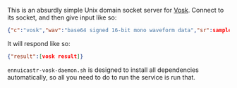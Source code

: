 This is an absurdly simple Unix domain socket server for
[Vosk](https://alphacephei.com/vosk/). Connect to its socket, and then give
input like so:

```json
{"c":"vosk","wav":"base64 signed 16-bit mono waveform data","sr":sample rate}
```

It will respond like so:

```json
{"result":[vosk result]}
```

`ennuicastr-vosk-daemon.sh` is designed to install all dependencies
automatically, so all you need to do to run the service is run that.
